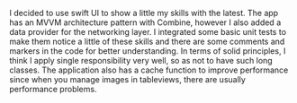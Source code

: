 
I decided to use swift UI to show a little my skills with the latest. The app has an MVVM architecture pattern with Combine,
however I also added a data provider for the networking layer. 
I integrated some basic unit tests to make them notice a little of these skills and there are some comments and markers in the code for better understanding.
In terms of solid principles, I think I apply single responsibility very well, so as not to have such long classes.
The application also has a cache function to improve performance since when you manage images in tableviews, there are usually performance problems.
